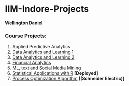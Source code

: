 # IIM-Indore-Projects

**Wellington Daniel**

### Course Projects:
1. Applied Predictive Analytics
2. [Data Analytics and Learning 1](https://colab.research.google.com/drive/1nHi9kgUfX9dDzPVd2dLJrBO2H2_qlNMp?usp=sharing)
3. [Data Analytics and Learning 2](https://colab.research.google.com/drive/1-V0ttFtR_1vUnXYgtudSB1sAgU0vcYRO?usp=sharing)
4. [Financial Analytics](https://colab.research.google.com/drive/1HWHUM5LsCcLh1L9dokcS6YiG57Vy4KZB?usp=sharing)
5. [ML, text and Social Media Mining](https://colab.research.google.com/drive/1j-wwkNTRN891jVtt_4faZwbOCQ_FQQL3?usp=sharing)
6. [Statistical Applications with R](https://lwellingtondaniel7.github.io/SAR-Project/#overview) **[Deployed]**
7. [Process Optimization Algorithm](https://colab.research.google.com/drive/1nsqlagwt_WFoOZlowbGjJ6egy81rhs_-?usp=sharing) **[(Schneider Electric)]**
